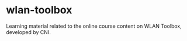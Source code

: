 # wlan-toolbox
Learning material related to the online course content on WLAN Toolbox, developed by CNI.
